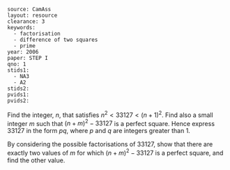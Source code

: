 ````
source: CamAss
layout: resource
clearance: 3
keywords: 
  - factorisation
  - difference of two squares
  - prime
year: 2006
paper: STEP I
qno: 1
stids1:
  - NA3
  - A2
stids2:
pvids1:
pvids2:

````
Find the integer, $n$, that satisfies $n^2<33127<(n+1)^2$. Find also a small integer $m$ such that $(n+m)^2-33127$ is a perfect square. Hence express $33127$ in the form $pq$, where $p$ and $q$ are integers greater than $1$.

By considering the possible factorisations of $33127$, show that there are exactly two values of $m$ for which $(n+m)^2-33127$ is a perfect square, and find the other value. 
